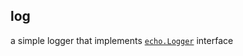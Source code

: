## log

a simple logger that implements [`echo.Logger`](https://github.com/labstack/echo) interface
